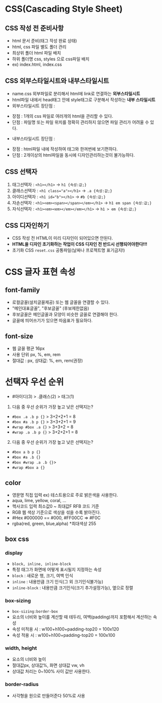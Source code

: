 # CSS(Cascading Style Sheet)
## CSS 작성 전 준비사항
* html 문서 준비(태그 작성 완료 상태)
* html, css 파일 별도 폴더 관리
* 최상위 폴더 html 파일 배치
* 하위 폴더명 css, styles 으로 css파일 배치 
* ex) index.html, index.css
## CSS 외부스타일시트와 내부스타일시트
* name.css 외부파일로 분리해서 html에 link로 연결하는 **외부스타일시트**
* html파일 내에서 head태그 안에 style태그로 구분해서 작성하는 **내부 스타일시트**
* 외부스타일시트 장단점 :
- 장점 : 1개의 css 파일로 여러개의 html을 관리할 수 있다.
- 단점 : 파일명 또는 파일 위치를 정확히 관리하지 않으면 파일 관리가 어려울 수 있다. 
* 내부스타일시트 장단점 :
- 장점 : html파일 내에 작성하여 태그와 한꺼번에 보기편하다.
- 단점 : 2개이상의 html파일을 동시에 디자인관리하는것이 불가능하다.
## CSS 선택자
1. 태그선택자 : `<h1></h1>` -> `h1 {속성:값;}`
2. 클래스선택자 : `<h1 class="a"></h1>` -> `.a {속성:값;}`
3. 아이디선택자 : `<h1 id="b"></h1>` -> `#b {속성:값;}`
4. 자손선택자 : `<h1><em><span></span></em></h1>` -> `h1 em span {속성:값;}`
5. 자식선택자 : `<h1><em><em></em></em></h1>` -> `h1 > em {속성:값;}`
## CSS 디자인하기
* CSS 작성 전 HTML이 미리 디자인이 되어있으면 안된다.
* **HTML을 디자인 초기화하는 작업이 CSS 디자인 전 반드시 선행되어야한다!!!**
* 초기화 CSS `reset.css` 공통파일(날짜나 프로젝트명 표기금지!)
# CSS 글자 표현 속성
## font-family
* 로컬글꼴(설치글꼴제공) 또는 웹 글꼴을 연결할 수 있다.
* "메인대표글꼴", "후보글꼴" (후보제한없음)
* 후보글꼴은 메인글꼴과 모양이 비슷한 글꼴로 연결해야 한다.
* 글꼴에 띄어쓰기가 있으면 따음표가 필요하다. 
## font-size
* 웹 글꼴 평균 16px
* 사용 단위 px, %, em, rem
* 절대값 : px, 상대값: %, em, rem(권장)
# 선택자 우선 순위
* #아이디(3) > .클래스(2) > 태그(1)
1. 다음 중 우선 순위가 가장 높고 낮은 선택지는?
* `#box .a .b p {}` > 3+2+2+1 = 8
* `#box #a .b p {}` > 3+3+2+1 = 9
* `#wrap #box .a {}` > 3+3+2 = 8
* `#wrap .a .b p {}` > 3+2+2+1 = 8
2. 다음 중 우선 순위가 가장 높고 낮은 선택지는?
* `#box a b p {}` 
* `#box #a .b {}` 
* `#box #wrap .a .b {}`> 
* `#wrap #box a {}` 
## color 
* 영문명 직접 입력 ex) 테스트용으로 주로 밝은색을 사용한다.
* aqua, lime, yellow, coral, ...
* 헥사코드 입력 최소값0 ~ 최대값F RFB 코드 기준
* RGB 웹 색상 기준으로 색상을 섞을 수록 밝아진다.
* #Hex #000000 == #000, #FF00CC => #F0C 
* rgba(red, green, blue,alpha) *최대색상 255
## box css
### display
* `block, inline, inline-block`
* 특정 태그가 화면에 어떻게 표시될지 지정하는 속성
* `block` : 새로운 행, 크기, 여백 인식
* `inline` : 내용만큼 크기 인식(그 외 크기인식불가능)
* `inline-block` : 내용만큼 크기인식(크기 추가설정가능), 옆으로 정렬
### box-sizing
* `box-sizing:border-box`
* 요소의 너비와 높이를 계산할 때 테두리, 여백(padding)까지 포함해서 계산하는 속성
* 속성 미적용 시 : w100+h100+padding-top20 = 100x120
* 속성 적용 시 : w100+h100+padding-top20 = 100x100
### width, height
* 요소의 너비와 높이
* 절대값px, 상대값%, 화면 상대값 vw, vh
* 상대값 처리는 0~100% 사이 값만 사용한다.
### border-radius
* 사각형을 원으로 만들어준다  50%로 사용 